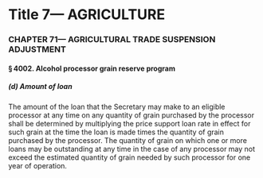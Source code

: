 
# Title 7— AGRICULTURE
### CHAPTER 71— AGRICULTURAL TRADE SUSPENSION ADJUSTMENT
#### § 4002. Alcohol processor grain reserve program
##### (d) Amount of loan

The amount of the loan that the Secretary may make to an eligible processor at any time on any quantity of grain purchased by the processor shall be determined by multiplying the price support loan rate in effect for such grain at the time the loan is made times the quantity of grain purchased by the proc­essor. The quantity of grain on which one or more loans may be outstanding at any time in the case of any processor may not exceed the estimated quantity of grain needed by such processor for one year of operation.

